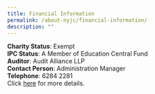 ```yaml
---
title: Financial Information
permalink: /about-nyjc/financial-information/
description: ""
---
```

**Charity Status**: Exempt<br>
**IPC Status**: A Member of Education Central Fund<br>
**Auditor**: Audit Alliance LLP<br>
**Contact Person**: Administration Manager<br>
**Telephone**: 6284 2281<br>
Click [here](https://www.moe.gov.sg/about-us/organisation-structure/fpd/financial-summary) for more details.